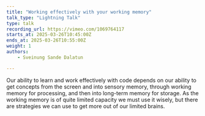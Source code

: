 ```yaml
---
title: "Working effectively with your working memory"
talk_type: "Lightning Talk"
type: talk
recording_url: https://vimeo.com/1069764117
starts_at: 2025-03-26T10:45:00Z
ends_at: 2025-03-26T10:55:00Z
weight: 1
authors:
    - Sveinung Sande Dalatun

---
```

Our ability to learn and work effectively with code depends on our ability to get concepts from the screen and into sensory memory, through working memory for processing, and then into long-term memory for storage. As the working memory is of quite limited capacity we must use it wisely, but there are strategies we can use to get more out of our limited brains.

